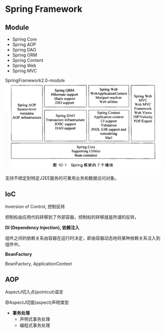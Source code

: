 # Spring Framework


## Module

- Spring Core
- Spring AOP
- Spring DAO
- Spring ORM
- Spring Content
- Spring Web
- Spring MVC

SpringFramework2.0-module
![module](img/SpringFramework2.0-module.png)

支持不绑定到特定J2EE服务的可重用业务和数据访问对象。


## IoC
Inversion of Control, 控制反转

控制权由应用代码转移到了外部容器，控制权的转移就是所谓的反转。

**DI (Dependency Injection), 依赖注入**

组件之间的依赖关系由容器在运行时决定，即由容器动态地将某种依赖关系注入到组件中。

**BeanFactory**

BeanFactory, ApplicationContext

## AOP

AspectJ切入点(pointcut)语言

@AspectJ切面(aspect)声明类型

- **事务处理**
  - 声明式事务处理
  - 编程式事务处理




